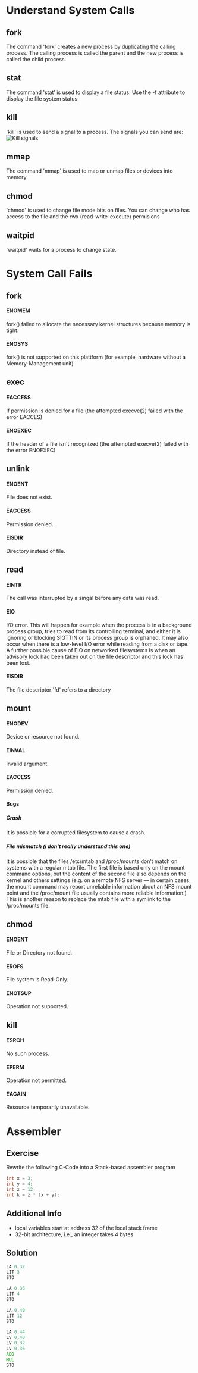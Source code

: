 # Understand System Calls
## fork
The command 'fork' creates a new process by duplicating the calling process.
The calling process is called the parent and the new process is called the child process.

## stat
The command 'stat' is used to display a file status. Use the -f attribute to display the file system status

## kill
'kill' is used to send a signal to a process. The signals you can send are:
![Kill signals](killSignals.png)

## mmap
The command 'mmap' is used to map or unmap files or devices into memory.

## chmod
'chmod' is used to change file mode bits on files. 
You can change who has access to the file and the rwx (read-write-execute) permisions

## waitpid
'waitpid' waits for a process to change state.

# System Call Fails
## fork
#### ENOMEM
fork() failed to allocate the necessary kernel structures because memory is tight.

#### ENOSYS
fork() is not supported on this plattform (for example, hardware without a Memory-Management unit).

## exec
#### EACCESS
If permission is denied for a file (the attempted execve(2) failed with the error EACCES)

#### ENOEXEC
If the header of a  file  isn't  recognized  (the  attempted  execve(2) failed  with the error ENOEXEC)

## unlink
#### ENOENT
File does not exist.

#### EACCESS
Permission denied.

#### EISDIR
Directory instead of file.

## read
#### EINTR
The call was interrupted by a singal before any data was read.

#### EIO
I/O  error.  This will happen for example when the process is in a background process group, tries to read from  its  controlling terminal,  and  either it is ignoring or blocking SIGTTIN or its process group is orphaned.  It may also occur when  there  is  a low-level  I/O  error while reading from a disk or tape.  A further possible cause of EIO on networked filesystems is  when  an advisory lock had been taken out on the file descriptor and this lock  has been lost.

#### EISDIR
The file descriptor 'fd' refers to a directory

## mount
#### ENODEV
Device or resource not found.

#### EINVAL
Invalid argument.

#### EACCESS
Permission denied.

#### Bugs
##### Crash
It is possible for a corrupted filesystem to cause a crash.

##### File mismatch (i don't really understand this one)
It is possible that the files /etc/mtab and /proc/mounts don’t match on systems with a regular mtab file. The first file is based only on the mount command options, but the content of the second file also depends on the kernel and others settings (e.g. on a remote NFS server — in certain cases the mount command may report unreliable information about an NFS mount point and the /proc/mount file usually contains more reliable information.) This is another reason to replace the mtab file with a symlink to the /proc/mounts file.

## chmod
#### ENOENT
File or Directory not found.

#### EROFS
File system is Read-Only.

#### ENOTSUP
Operation not supported.

## kill
#### ESRCH
No such process.

#### EPERM
Operation not permitted.

#### EAGAIN
Resource temporarily unavailable.

# Assembler
## Exercise
Rewrite the following C-Code into a Stack-based assembler program
```c
int x = 3;
int y = 4;
int z = 12;
int k = z * (x + y);
```

## Additional Info
- local variables start at address 32 of the local stack frame
- 32-bit architecture, i.e., an integer takes 4 bytes

## Solution
```asm
LA 0,32
LIT 3
STO

LA 0,36
LIT 4
STO

LA 0,40
LIT 12
STO

LA 0,44
LV 0,40
LV 0,32
LV 0,36
ADD
MUL
STO
```

